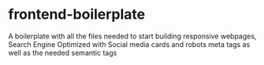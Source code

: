 # frontend-boilerplate
A boilerplate with all the files needed to start building responsive webpages, Search Engine Optimized with Social media cards and robots meta tags as well as the needed semantic tags
